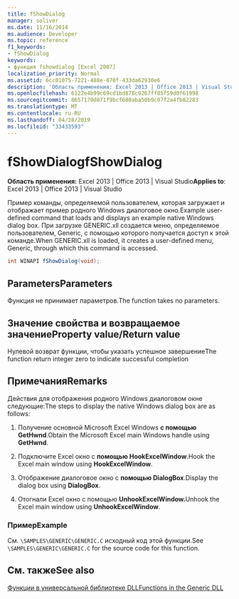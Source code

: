 ```yaml
---
title: fShowDialog
manager: soliver
ms.date: 11/16/2014
ms.audience: Developer
ms.topic: reference
f1_keywords:
- fShowDialog
keywords:
- функция fshowdialog [Excel 2007]
localization_priority: Normal
ms.assetid: 6cc01075-7221-488e-870f-433da62930e6
description: 'Область применения: Excel 2013 | Office 2013 | Visual Studio'
ms.openlocfilehash: 6122e4b99c69cd1bd878c9267ff85f59d0f61998
ms.sourcegitcommit: 8657170d071f9bcf680aba50b9c07f2a4fb82283
ms.translationtype: MT
ms.contentlocale: ru-RU
ms.lasthandoff: 04/28/2019
ms.locfileid: "33433593"
---
```

# <a name="fshowdialog"></a><span data-ttu-id="2e764-104">fShowDialog</span><span class="sxs-lookup"><span data-stu-id="2e764-104">fShowDialog</span></span>

 <span data-ttu-id="2e764-105">**Область применения:** Excel 2013 | Office 2013 | Visual Studio</span><span class="sxs-lookup"><span data-stu-id="2e764-105">**Applies to**: Excel 2013 | Office 2013 | Visual Studio</span></span> 
  
<span data-ttu-id="2e764-106">Пример команды, определяемой пользователем, которая загружает и отображает пример родного Windows диалоговое окно.</span><span class="sxs-lookup"><span data-stu-id="2e764-106">Example user-defined command that loads and displays an example native Windows dialog box.</span></span> <span data-ttu-id="2e764-107">При загрузке GENERIC.xll создается меню, определяемое пользователем, Generic, с помощью которого получается доступ к этой команде.</span><span class="sxs-lookup"><span data-stu-id="2e764-107">When GENERIC.xll is loaded, it creates a user-defined menu, Generic, through which this command is accessed.</span></span>
  
```cs
int WINAPI fShowDialog(void);
```

## <a name="parameters"></a><span data-ttu-id="2e764-108">Parameters</span><span class="sxs-lookup"><span data-stu-id="2e764-108">Parameters</span></span>

<span data-ttu-id="2e764-109">Функция не принимает параметров.</span><span class="sxs-lookup"><span data-stu-id="2e764-109">The function takes no parameters.</span></span>
  
## <a name="property-valuereturn-value"></a><span data-ttu-id="2e764-110">Значение свойства и возвращаемое значение</span><span class="sxs-lookup"><span data-stu-id="2e764-110">Property value/Return value</span></span>

<span data-ttu-id="2e764-111">Нулевой возврат функции, чтобы указать успешное завершение</span><span class="sxs-lookup"><span data-stu-id="2e764-111">The function return integer zero to indicate successful completion</span></span>
  
## <a name="remarks"></a><span data-ttu-id="2e764-112">Примечания</span><span class="sxs-lookup"><span data-stu-id="2e764-112">Remarks</span></span>

<span data-ttu-id="2e764-113">Действия для отображения родного Windows диалоговом окне следующие:</span><span class="sxs-lookup"><span data-stu-id="2e764-113">The steps to display the native Windows dialog box are as follows:</span></span>
  
1. <span data-ttu-id="2e764-114">Получение основной Microsoft Excel Windows **с помощью GetHwnd**.</span><span class="sxs-lookup"><span data-stu-id="2e764-114">Obtain the Microsoft Excel main Windows handle using **GetHwnd**.</span></span>
    
2. <span data-ttu-id="2e764-115">Подключите Excel окно с **помощью HookExcelWindow**.</span><span class="sxs-lookup"><span data-stu-id="2e764-115">Hook the Excel main window using **HookExcelWindow**.</span></span>
    
3. <span data-ttu-id="2e764-116">Отображение диалоговое окно с **помощью DialogBox**.</span><span class="sxs-lookup"><span data-stu-id="2e764-116">Display the dialog box using **DialogBox**.</span></span>
    
4. <span data-ttu-id="2e764-117">Отогнали Excel окно с помощью **UnhookExcelWindow.**</span><span class="sxs-lookup"><span data-stu-id="2e764-117">Unhook the Excel main window using **UnhookExcelWindow**.</span></span>
    
### <a name="example"></a><span data-ttu-id="2e764-118">Пример</span><span class="sxs-lookup"><span data-stu-id="2e764-118">Example</span></span>

<span data-ttu-id="2e764-119">См.  `\SAMPLES\GENERIC\GENERIC.C` исходный код этой функции.</span><span class="sxs-lookup"><span data-stu-id="2e764-119">See  `\SAMPLES\GENERIC\GENERIC.C` for the source code for this function.</span></span> 
  
## <a name="see-also"></a><span data-ttu-id="2e764-120">См. также</span><span class="sxs-lookup"><span data-stu-id="2e764-120">See also</span></span>



[<span data-ttu-id="2e764-121">Функции в универсальной библиотеке DLL</span><span class="sxs-lookup"><span data-stu-id="2e764-121">Functions in the Generic DLL</span></span>](functions-in-the-generic-dll.md)

